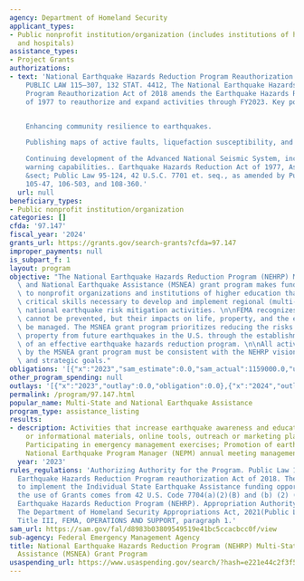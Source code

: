 ```yaml
---
agency: Department of Homeland Security
applicant_types:
- Public nonprofit institution/organization (includes institutions of higher education
  and hospitals)
assistance_types:
- Project Grants
authorizations:
- text: 'National Earthquake Hazards Reduction Program Reauthorization Act of 2018,
    PUBLIC LAW 115–307, 132 STAT. 4412, The National Earthquake Hazards Reduction
    Program Reauthorization Act of 2018 amends the Earthquake Hazards Reduction Act
    of 1977 to reauthorize and expand activities through FY2023. Key points include:


    Enhancing community resilience to earthquakes.

    Publishing maps of active faults, liquefaction susceptibility, and other hazards.

    Continuing development of the Advanced National Seismic System, including early
    warning capabilities.. Earthquake Hazards Reduction Act of 1977, As Amended U.S.C.
    &sect; Public Law 95-124, 42 U.S.C. 7701 et. seq., as amended by Public Laws 101-614,
    105-47, 106-503, and 108-360.'
  url: null
beneficiary_types:
- Public nonprofit institution/organization
categories: []
cfda: '97.147'
fiscal_year: '2024'
grants_url: https://grants.gov/search-grants?cfda=97.147
improper_payments: null
is_subpart_f: 1
layout: program
objective: "The National Earthquake Hazards Reduction Program (NEHRP) Multi-State\
  \ and National Earthquake Assistance (MSNEA) grant program makes funds available\
  \ to nonprofit organizations and institutions of higher education that possess the\
  \ critical skills necessary to develop and implement regional (multi-state) and/or\
  \ national earthquake risk mitigation activities. \n\nFEMA recognizes that earthquakes\
  \ cannot be prevented, but their impacts on life, property, and the economy can\
  \ be managed. The MSNEA grant program prioritizes reducing the risks to life and\
  \ property from future earthquakes in the U.S. through the establishment and maintenance\
  \ of an effective earthquake hazards reduction program. \n\nAll activities funded\
  \ by the MSNEA grant program must be consistent with the NEHRP vision, mission,\
  \ and strategic goals."
obligations: '[{"x":"2023","sam_estimate":0.0,"sam_actual":1159000.0,"usa_spending_actual":0.0},{"x":"2024","sam_estimate":0.0,"sam_actual":1312636.0,"usa_spending_actual":0.0},{"x":"2025","sam_estimate":0.0,"sam_actual":1300000.0,"usa_spending_actual":0.0}]'
other_program_spending: null
outlays: '[{"x":"2023","outlay":0.0,"obligation":0.0},{"x":"2024","outlay":0.0,"obligation":0.0},{"x":"2025","outlay":0.0,"obligation":0.0}]'
permalink: /program/97.147.html
popular_name: Multi-State and National Earthquake Assistance
program_type: assistance_listing
results:
- description: Activities that increase earthquake awareness and education (educational
    or informational materials, online tools, outreach or marketing plans, workshops);
    Participating in emergency management exercises; Promotion of earthquake insurance;
    National Earthquake Program Manager (NEPM) annual meeting management and support.
  year: '2023'
rules_regulations: 'Authorizing Authority for the Program. Public Law 115-307, National
  Earthquake Hazards Reduction Program reauthorization Act of 2018. The specific authority
  to implement the Individual State Earthquake Assistance funding opportunity through
  the use of Grants comes from 42 U.S. Code 7704(a)(2)(B) and (b) (2) (a) (iv) National
  Earthquake Hazards Reduction Program (NEHRP). Appropriation Authority for Program:
  The Department of Homeland Security Appropriations Act, 2021(Public Law No. 116-260),
  Title III, FEMA, OPERATIONS AND SUPPORT, paragraph 1.'
sam_url: https://sam.gov/fal/d8983b03809549519e41bc5ccacbcc0f/view
sub-agency: Federal Emergency Management Agency
title: National Earthquake Hazards Reduction Program (NEHRP) Multi-State and National
  Assistance (MSNEA) Grant Program
usaspending_url: https://www.usaspending.gov/search/?hash=e221e44c2f3f5d8fd2fe457cb2edc80c
---
```

